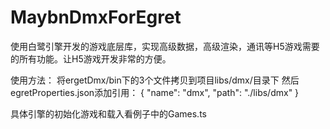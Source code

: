 # MaybnDmxForEgret
使用白鹭引擎开发的游戏底层库，实现高级数据，高级渲染，通讯等H5游戏需要的所有功能。让H5游戏开发非常的方便。

使用方法：
将ergetDmx/bin下的3个文件拷贝到项目libs/dmx/目录下
然后egretProperties.json添加引用：
    {
      "name": "dmx",
      "path": "./libs/dmx"
    }
	
具体引擎的初始化游戏和载入看例子中的Games.ts
